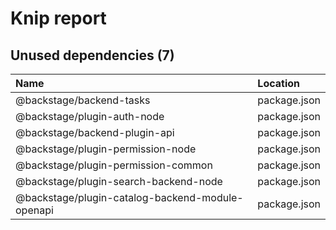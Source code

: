 # Knip report

## Unused dependencies (7)

| Name                                             | Location     |
|:-------------------------------------------------|:-------------|
| @backstage/backend-tasks                         | package.json |
| @backstage/plugin-auth-node                      | package.json |
| @backstage/backend-plugin-api                    | package.json |
| @backstage/plugin-permission-node                | package.json |
| @backstage/plugin-permission-common              | package.json |
| @backstage/plugin-search-backend-node            | package.json |
| @backstage/plugin-catalog-backend-module-openapi | package.json |

